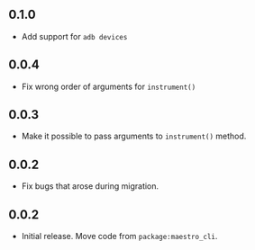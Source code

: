 ## 0.1.0

- Add support for `adb devices`

## 0.0.4

- Fix wrong order of arguments for `instrument()`

## 0.0.3

- Make it possible to pass arguments to `instrument()` method.

## 0.0.2

- Fix bugs that arose during migration.

## 0.0.2

- Initial release. Move code from `package:maestro_cli`.

